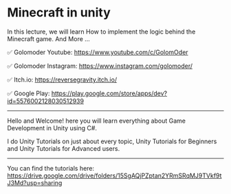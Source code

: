 # Minecraft in unity
In this lecture, we will learn How to implement the logic behind the Minecraft game. And More ...

✅ Golomoder Youtube: https://www.youtube.com/c/GolomOder

✅ Golomoder Instagram: https://www.instagram.com/golomoder/

✅ Itch.io: https://reversegravity.itch.io/

✅ Google Play: https://play.google.com/store/apps/dev?id=5576002128030512939

--------------------------------------------------------------------
Hello and Welcome!
here you will learn everything about Game Development in Unity using C#.

I do Unity Tutorials on just about every topic, Unity Tutorials for Beginners and Unity Tutorials for Advanced users.

--------------------------------------------------------------------

You can find the tutorials here: https://drive.google.com/drive/folders/15SgAQjPZptan2YRmSRqMJ9TVkf9tJ3Md?usp=sharing
